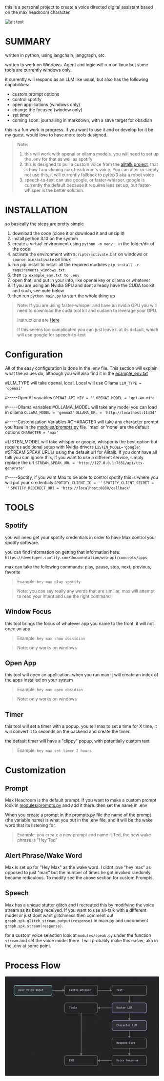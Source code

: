 this is a personal project to create a voice directed digital assistant based on the max headroom character.

![alt text](https://www.cartoonbrew.com/wp-content/uploads/2013/05/maxheadroom_main-1280x600.jpg)

# SUMMARY

written in python, using langchain, langgraph, etc.

written to work on Windows. Agent and logic will run on linux but some tools are currently windows only.

it currently will respond as an LLM like usual, but also has the following capabilities:

- custom prompt options
- control spotify
- open applications (windows only)
- change the focused (window only)
- set timer
- coming soon:  journalling in markdown, with a save target for obsidian

this is a fun work in progress. if you want to use it and or develop for it be my guest. would love to have more tools designed.

> Note:
>
> 1. this will work with openai or ollama models. you will need to set up the .env for that as well as spotify
> 2. this is designed to pull a custom voice from the [alltalk project](https://github.com/erew123/alltalk_tts), that is how I am cloning max headroom's voice. You can alter or simply not use this, it will currently fallback to pyttsx3 aka a robot voice
> 3. speech-to-text can use google, or faster-whisper. google is currently the default because it requires less set up, but faster-whisper is the better solution.

# INSTALLATION

so basically the steps are pretty simple

1. download the code (clone it or download it and unzip it)
2. install python 3.10 on the system
3. create a virtual environment using `python -m venv .` in the folder/dir of the code
4. activate the environment with `Scripts\activate.bat` on windows or `source bin/activate` on linux
5. run pip install to install all the required modules `pip install -r requirements_windows.txt`
6. then `cp example_env.txt to .env`
7. open that, and put in your info, like openai key or ollama or whatever
8. If you are using an Nvidia GPU and dont already have the CUDA toolkit and such, see note below
9. then run `python main.py` to start the whole thing up

> Note: If you are using faster-whisper and have an nvidia GPU you will need to download the cuda tool kit and cudann to leverage your GPU.
>
> Instructions are [Here](docs/cuda.md)
>
> If this seems too complicated you can just leave it at its default, which will use google for speech-to-text

# Configuration

All of the easy configuration is done in the .env file. This section will explain what the values do, although you will also find it in the [example_env.txt](example_env.txt)

#LLM_TYPE will take openai, local. Local will use Ollama
`LLM_TYPE = 'openai'`

#-----OpenAI variables
`OPENAI_API_KEY = ''`
`OPENAI_MODEL = 'gpt-4o-mini'`

#-----Ollama variables
#OLLAMA_MODEL will take any model you can load in ollama
`OLLAMA_MODEL = 'gemma2'`
`OLLAMA_URL = 'http://localhost:11434'`

#-----Customization Variables
#CHARACTER will take any character prompt you have in the [modules/prompts.py](modules/prompts.py) file. 'max' or 'none' are the default options
`CHARACTER = 'max'`

#LISTEN_MODEL will take whisper or google, whisper is the best option but requires additional setup with Nvidia drivers
`LISTEN_MODEL='google'`
#STREAM SPEAK URL is using the default url for Alltalk. If you dont have all talk you can ignore this, if you want to use a different service, simply replace the url
`STREAM_SPEAK_URL = 'http://127.0.0.1:7851/api/tts-generate'`

#-----Spotify, if you want Max to be able to control spotify this is where you will put your credentials
`SPOTIFY_CLIENT_ID = ''`
`SPOTIFY_CLIENT_SECRET = ''`
`SPOTIFY_REDIRECT_URI = 'http://localhost:8888/callback'`

# TOOLS

## Spotify

you will need get your spotify credentials in order to have Max control your spotify software.

you can find information on getting that information here: `https://developer.spotify.com/documentation/web-api/concepts/apps`

max can take the following commands: play, pause, stop, next, previous, favorite

> Example: `hey max play spotify`

> Note: you can say really any words that are similiar, max will attempt to read your intent and use the right command

## Window Focus

this tool brings the focus of whatever app you name to the front, it will not open an app

> Example: `hey max show obisidian`

> Note: only works on windows

## Open App

this tool will open an application. when you run max it will create an index of the apps installed on your system

> Example: `hey max open obsidian`

> Note: only works on windows

## Timer

this tool will set a timer with a popup. you tell max to set a time for X time, it will convert it to seconds on the backend and create the timer.

the default timer will have a "clippy" popup, with potentially custom text

> Example: `hey max set timer 2 hours`

# Customization

## Prompt

Max Headroom is the default prompt. If you want to make a custom prompt look in [modules/prompts.py](modules/prompts.py) and add it there. then set the name in .env

When you create a prompt in the prompts.py file the name of the prompt (the variable name) is what you put in the .env file, and it will be the wake word that its listening for.

> Example: you create a new prompt and name it Ted, the new wake phrase is "Hey Ted"

## Alert Phrase/Wake Word

Max is set up for "Hey Max" as the wake word. I didnt love "hey max" as opposed to just "max" but the number of times he got invoked randomly became rediculous. To modify see the above section for custom Prompts.

## Speech

Max has a unique stutter glitch and I recreated this by modifying the voice stream as its being received. If you want to use all-talk with a different model or just dont want glitchiness then comment out `graph.spk.glitch_stream_output(response)` in main.py and uncomment `graph.spk.stream(response)`.

for a custom voice selection look at `modules/speak.py` under the function `stream` and set the voice model there. I will probably make this easier, aka in the .env at some point.

# Process Flow

![Alt text](images/flow.png)
